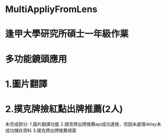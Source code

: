 # MultiAppliyFromLens
# 逢甲大學研究所碩士一年級作業
# 多功能鏡頭應用
# 1.圖片翻譯
# 2.撲克牌撿紅點出牌推薦(2人)
未完成部分:
1.圖片翻譯功能
2.撲克牌出牌推薦api成功連接，但因未處理delay未成功儲存資料
3.撲克牌出牌推薦視窗
